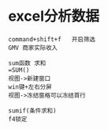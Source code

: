 <!--
 * @Author: harvy 827499826@qq.com
 * @Date: 2023-08-13 12:22:11
 * @LastEditors: harvy 827499826@qq.com
 * @LastEditTime: 2023-08-13 12:22:39
 * @FilePath: /study-note/excel.md
 * @Description: 这是默认设置,请设置`customMade`, 打开koroFileHeader查看配置 进行设置: https://github.com/OBKoro1/koro1FileHeader/wiki/%E9%85%8D%E7%BD%AE
-->

# excel分析数据

```excel
command+shift+f   开启筛选
GMV 商家实际收入

sum函数 求和
=SUM()
视图->新建窗口
win键+左右分屏
视图->冻结窗格可以冻结首行

sumif(条件求和)
f4锁定
```

